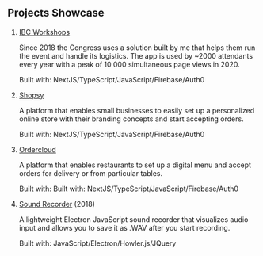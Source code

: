 ## Projects Showcase

1. [IBC Workshops](./projects-showcase/ibc-workshops)

   Since 2018 the Congress uses a solution built by me that helps them run the event and handle its logistics. The app is used by ~2000 attendants every year with a peak of 10 000 simultaneous page views in 2020.

   Built with: NextJS/TypeScript/JavaScript/Firebase/Auth0

2. [Shopsy](./projects-showcase/shopsy)

   A platform that enables small businesses to easily set up a personalized online store with their branding concepts and start accepting orders.

   Built with: NextJS/TypeScript/JavaScript/Firebase/Auth0

3. [Ordercloud](./projects-showcase/ordercloud)

   A platform that enables restaurants to set up a digital menu and accept orders for delivery or from particular tables.

   Built with: Built with: NextJS/TypeScript/JavaScript/Firebase/Auth0

4. [Sound Recorder](https://github.com/vasil-sarandev/SoundRecorder) (2018)

   A lightweight Electron JavaScript sound recorder that visualizes audio input and allows you to save it as .WAV after you start recording.

   Built with: JavaScript/Electron/Howler.js/JQuery
